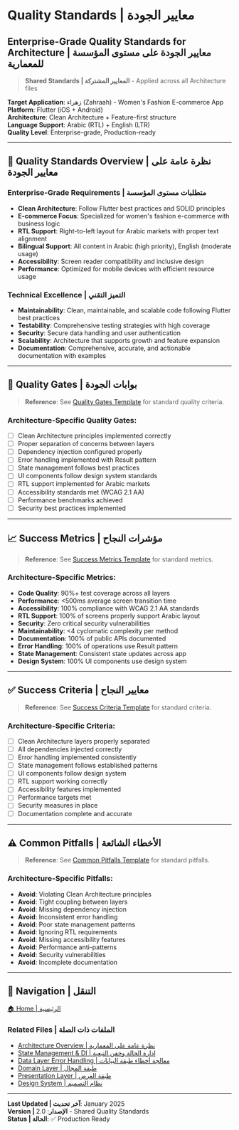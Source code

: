 # Quality Standards | معايير الجودة
## Enterprise-Grade Quality Standards for Architecture | معايير الجودة على مستوى المؤسسة للمعمارية

> **Shared Standards | المعايير المشتركة** - Applied across all Architecture files

**Target Application**: زهراء (Zahraah) - Women's Fashion E-commerce App  
**Platform**: Flutter (iOS + Android)  
**Architecture**: Clean Architecture + Feature-first structure  
**Language Support**: Arabic (RTL) + English (LTR)  
**Quality Level**: Enterprise-grade, Production-ready

---

## 🎯 **Quality Standards Overview | نظرة عامة على معايير الجودة**

### **Enterprise-Grade Requirements | متطلبات مستوى المؤسسة**
- **Clean Architecture**: Follow Flutter best practices and SOLID principles
- **E-commerce Focus**: Specialized for women's fashion e-commerce with business logic
- **RTL Support**: Right-to-left layout for Arabic markets with proper text alignment
- **Bilingual Support**: All content in Arabic (high priority), English (moderate usage)
- **Accessibility**: Screen reader compatibility and inclusive design
- **Performance**: Optimized for mobile devices with efficient resource usage

### **Technical Excellence | التميز التقني**
- **Maintainability**: Clean, maintainable, and scalable code following Flutter best practices
- **Testability**: Comprehensive testing strategies with high coverage
- **Security**: Secure data handling and user authentication
- **Scalability**: Architecture that supports growth and feature expansion
- **Documentation**: Comprehensive, accurate, and actionable documentation with examples

---

## 🚪 **Quality Gates | بوابات الجودة**

> **Reference**: See [Quality Gates Template](../../00-Templates/03_Quality_Gates_Template.md) for standard quality criteria.

### **Architecture-Specific Quality Gates:**
- [ ] Clean Architecture principles implemented correctly
- [ ] Proper separation of concerns between layers
- [ ] Dependency injection configured properly
- [ ] Error handling implemented with Result pattern
- [ ] State management follows best practices
- [ ] UI components follow design system standards
- [ ] RTL support implemented for Arabic markets
- [ ] Accessibility standards met (WCAG 2.1 AA)
- [ ] Performance benchmarks achieved
- [ ] Security best practices implemented

---

## 📈 **Success Metrics | مؤشرات النجاح**

> **Reference**: See [Success Metrics Template](../../00-Templates/04_Success_Metrics_Template.md) for standard metrics.

### **Architecture-Specific Metrics:**
- **Code Quality**: 90%+ test coverage across all layers
- **Performance**: <500ms average screen transition time
- **Accessibility**: 100% compliance with WCAG 2.1 AA standards
- **RTL Support**: 100% of screens properly support Arabic layout
- **Security**: Zero critical security vulnerabilities
- **Maintainability**: <4 cyclomatic complexity per method
- **Documentation**: 100% of public APIs documented
- **Error Handling**: 100% of operations use Result pattern
- **State Management**: Consistent state updates across app
- **Design System**: 100% UI components use design system

---

## ✅ **Success Criteria | معايير النجاح**

> **Reference**: See [Success Criteria Template](../../00-Templates/06_Success_Criteria_Template.md) for standard criteria.

### **Architecture-Specific Criteria:**
- [ ] Clean Architecture layers properly separated
- [ ] All dependencies injected correctly
- [ ] Error handling implemented consistently
- [ ] State management follows established patterns
- [ ] UI components follow design system
- [ ] RTL support working correctly
- [ ] Accessibility features implemented
- [ ] Performance targets met
- [ ] Security measures in place
- [ ] Documentation complete and accurate

---

## ⚠️ **Common Pitfalls | الأخطاء الشائعة**

> **Reference**: See [Common Pitfalls Template](../../00-Templates/05_Common_Pitfalls_Template.md) for standard pitfalls.

### **Architecture-Specific Pitfalls:**
- **Avoid**: Violating Clean Architecture principles
- **Avoid**: Tight coupling between layers
- **Avoid**: Missing dependency injection
- **Avoid**: Inconsistent error handling
- **Avoid**: Poor state management patterns
- **Avoid**: Ignoring RTL requirements
- **Avoid**: Missing accessibility features
- **Avoid**: Performance anti-patterns
- **Avoid**: Security vulnerabilities
- **Avoid**: Incomplete documentation

---

## 🔗 **Navigation | التنقل**

[🏠 Home | الرئيسية](../../index.html)

### **Related Files | الملفات ذات الصلة**
- [Architecture Overview | نظرة عامة على المعمارية](01_Architecture_Overview.md)
- [State Management & DI | إدارة الحالة وحقن التبعية](02_State_Management_DI.md)
- [Data Layer Error Handling | معالجة أخطاء طبقة البيانات](03_Data_Layer_Error_Handling.md)
- [Domain Layer | طبقة المجال](04_Domain_Layer.md)
- [Presentation Layer | طبقة العرض](05_Presentation_Layer.md)
- [Design System | نظام التصميم](06_Design_System.md)

---

**Last Updated | آخر تحديث**: January 2025  
**Version | الإصدار**: 2.0 - Shared Quality Standards  
**Status | الحالة**: ✅ Production Ready
